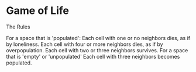 Game of Life 
======
The Rules

For a space that is 'populated':
Each cell with one or no neighbors dies, as if by loneliness.
Each cell with four or more neighbors dies, as if by overpopulation.
Each cell with two or three neighbors survives.
For a space that is 'empty' or 'unpopulated'
Each cell with three neighbors becomes populated.
